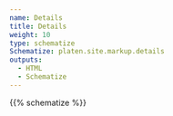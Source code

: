 ```yaml
---
name: Details
title: Details
weight: 10
type: schematize
Schematize: platen.site.markup.details
outputs:
  - HTML
  - Schematize
---
```


{{% schematize %}}
